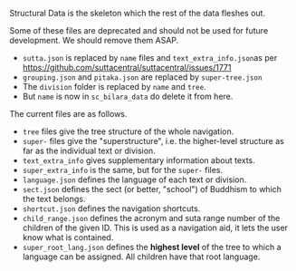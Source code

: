 Structural Data is the skeleton which the rest of the data fleshes out.

Some of these files are deprecated and should not be used for future development. We should remove them ASAP.

-  `sutta.json` is replaced by `name` files and `text_extra_info.json`as per https://github.com/suttacentral/suttacentral/issues/1771
- `grouping.json` and `pitaka.json` are replaced by `super-tree.json`
-  The `division` folder is replaced by `name` and `tree`.
- But `name` is now in `sc_bilara_data` do delete it from here.

The current files are as follows.

- `tree` files give the tree structure of the whole navigation. 
- `super-` files give the "superstructure", i.e. the higher-level structure as far as the individual text or division.
- `text_extra_info` gives supplementary information about texts.
- `super_extra_info` is the same, but for the `super-` files.
- `language.json` defines the language of each text or division.
- `sect.json` defines the sect (or better, "school") of Buddhism to which the text belongs.
- `shortcut.json` defines the navigation shortcuts.
- `child_range.json` defines the  acronym and suta range number of the children of the given ID. This is used as a navigation aid, it lets the user know what is contained.
- `super_root_lang.json` defines the **highest level** of the tree to which a language can be assigned. All children have that root language.
